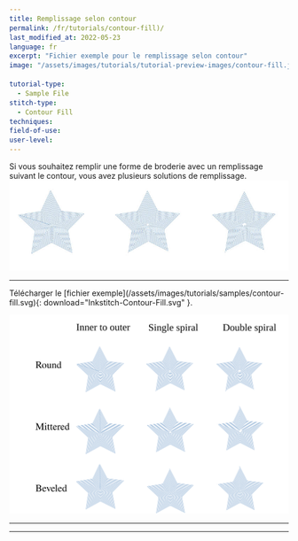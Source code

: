 ```yaml
---
title: Remplissage selon contour
permalink: /fr/tutorials/contour-fill)/
last_modified_at: 2022-05-23
language: fr
excerpt: "Fichier exemple pour le remplissage selon contour"
image: "/assets/images/tutorials/tutorial-preview-images/contour-fill.jpg"

tutorial-type:
  - Sample File
stitch-type: 
  - Contour Fill
techniques:
field-of-use:
user-level: 
---
```


Si vous souhaitez remplir une forme de broderie avec un remplissage suivant le contour, vous avez plusieurs solutions de remplissage.
![Contour Fill](/assets/images/tutorials/tutorial-preview-images/contour-fill.jpg)


<hr>
Télécharger le [fichier exemple](/assets/images/tutorials/samples/contour-fill.svg){: download="Inkstitch-Contour-Fill.svg" }. 

![Contour Fill File](/assets/images/tutorials/samples/contour-fill.svg)




<hr>

<hr>
